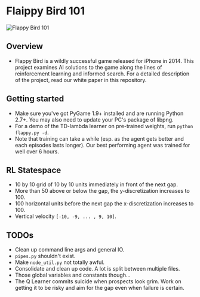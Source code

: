 # Flaippy Bird 101

![Flappy Bird 101](https://github.com/aszanto9/Flappy-Bird-Learning/blob/master/assets/101.png)
## Overview
* Flappy Bird is a wildly successful game released for iPhone in 2014. This project examines AI solutions to the game along the lines of reinforcement learning and informed search. For a detailed description of the project, read our white paper in this repository.
## Getting started
* Make sure you've got PyGame 1.9+ installed and are running Python 2.7+. You may also need to update your PC's package of libpng.
* For a demo of the TD-lambda learner on pre-trained weights, run `python flappy.py -d`.
* Note that training can take a while (esp. as the agent gets better and each episodes lasts longer). Our best performing agent was trained for well over 6 hours.

## RL Statespace
* 10 by 10 grid of 10 by 10 units immediately in front of the next gap. 
* More than 50 above or below the gap, the y-discretization increases to 100. 
* 100 horizontal units before the next gap the x-discretization increases to 100.
* Vertical velocity `[-10, -9, ... , 9, 10]`.

## TODOs
* Clean up command line args and general IO.
* `pipes.py` shouldn't exist.
* Make `node_util.py` not totally awful.
* Consolidate and clean up code. A lot is split between multiple files. 
* Those global variables and constants though... 
* The Q Learner commits suicide when prospects look grim. Work on getting it to be risky and aim for the gap even when failure is certain.
